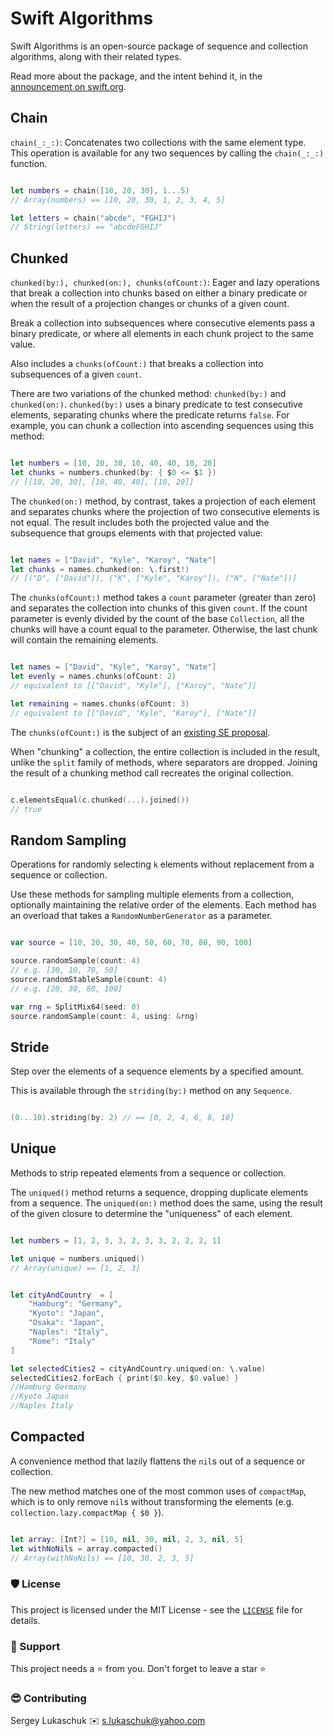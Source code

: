 # Swift Algorithms

Swift Algorithms is an open-source package of sequence and collection algorithms, along with their related types.

Read more about the package, and the intent behind it, in the [announcement on swift.org](https://swift.org/blog/swift-algorithms/).



## Chain

`chain(_:_:)`: Concatenates two collections with the same element type.<br>
This operation is available for any two sequences by calling the `chain(_:_:)` function.

``` swift

let numbers = chain([10, 20, 30], 1...5)
// Array(numbers) == [10, 20, 30, 1, 2, 3, 4, 5]

let letters = chain("abcde", "FGHIJ")
// String(letters) == "abcdeFGHIJ"

```



## Chunked

`chunked(by:), chunked(on:), chunks(ofCount:)`: Eager and lazy operations that break a collection into chunks based on either a binary predicate or when the result of a projection changes or chunks of a given count.

Break a collection into subsequences where consecutive elements pass a binary predicate, or where all elements in each chunk project to the same value.

Also includes a `chunks(ofCount:)` that breaks a collection into subsequences of a given `count`.

There are two variations of the chunked method: `chunked(by:)` and `chunked(on:)`. `chunked(by:)` uses a binary predicate to test consecutive elements, separating chunks where the predicate returns `false`. For example, you can chunk a collection into ascending sequences using this method:

``` swift

let numbers = [10, 20, 30, 10, 40, 40, 10, 20]
let chunks = numbers.chunked(by: { $0 <= $1 })
// [[10, 20, 30], [10, 40, 40], [10, 20]]

```

The `chunked(on:)` method, by contrast, takes a projection of each element and separates chunks where the projection of two consecutive elements is not equal. The result includes both the projected value and the subsequence that groups elements with that projected value:

``` swift

let names = ["David", "Kyle", "Karoy", "Nate"]
let chunks = names.chunked(on: \.first!)
// [("D", ["David"]), ("K", ["Kyle", "Karoy"]), ("N", ["Nate"])] 

```

The `chunks(ofCount:)` method takes a `count` parameter (greater than zero) and separates the collection into chunks of this given `count`. If the count parameter is evenly divided by the count of the base `Collection`, all the chunks will have a count equal to the parameter. Otherwise, the last chunk will contain the remaining elements.

``` swift

let names = ["David", "Kyle", "Karoy", "Nate"]
let evenly = names.chunks(ofCount: 2)
// equivalent to [["David", "Kyle"], ["Karoy", "Nate"]] 

let remaining = names.chunks(ofCount: 3)
// equivalent to [["David", "Kyle", "Karoy"], ["Nate"]]

```

The `chunks(ofCount:)` is the subject of an [existing SE proposal](https://github.com/apple/swift-evolution/pull/935).

When "chunking" a collection, the entire collection is included in the result, unlike the `split` family of methods, where separators are dropped. Joining the result of a chunking method call recreates the original collection.

``` swift

c.elementsEqual(c.chunked(...).joined())
// true

```



## Random Sampling

Operations for randomly selecting `k` elements without replacement from a sequence or collection.

Use these methods for sampling multiple elements from a collection, optionally maintaining the relative order of the elements. Each method has an overload that takes a `RandomNumberGenerator` as a parameter.

``` swift

var source = [10, 20, 30, 40, 50, 60, 70, 80, 90, 100]

source.randomSample(count: 4)
// e.g. [30, 10, 70, 50]
source.randomStableSample(count: 4)
// e.g. [20, 30, 80, 100]

var rng = SplitMix64(seed: 0)
source.randomSample(count: 4, using: &rng)

```



## Stride

Step over the elements of a sequence elements by a specified amount.

This is available through the `striding(by:)` method on any `Sequence`.


``` swift

(0...10).striding(by: 2) // == [0, 2, 4, 6, 8, 10]

```



## Unique

Methods to strip repeated elements from a sequence or collection.

The `uniqued()` method returns a sequence, dropping duplicate elements from a sequence. The `uniqued(on:)` method does the same, using the result of the given closure to determine the "uniqueness" of each element.

``` swift

let numbers = [1, 2, 3, 3, 2, 3, 3, 2, 2, 2, 1]

let unique = numbers.uniqued()
// Array(unique) == [1, 2, 3]

```

``` swift

let cityAndCountry  = [
    "Hamburg": "Germany",
    "Kyoto": "Japan",
    "Osaka": "Japan",
    "Naples": "Italy",
    "Rome": "Italy"
]

let selectedCities2 = cityAndCountry.uniqued(on: \.value)
selectedCities2.forEach { print($0.key, $0.value) }
//Hamburg Germany
//Kyoto Japan
//Naples Italy

```



## Compacted

 A convenience method that lazily flattens the `nil`s out of a sequence or collection.

The new method matches one of the most common uses of `compactMap`, which is to only remove `nil`s without transforming the elements (e.g. `collection.lazy.compactMap { $0 }`).

``` swift

let array: [Int?] = [10, nil, 30, nil, 2, 3, nil, 5]
let withNoNils = array.compacted()
// Array(withNoNils) == [10, 30, 2, 3, 5]

```



### 🛡️ License

This project is licensed under the MIT License - see the [`LICENSE`](https://github.com/lgreydev/SwiftAlgorithms/blob/main/License) file for details.

### 🙏 Support

This project needs a ⭐️ from you. Don't forget to leave a star ⭐️

### 😎 Contributing
Sergey Lukaschuk ✉️ s.lukaschuk@yahoo.com
